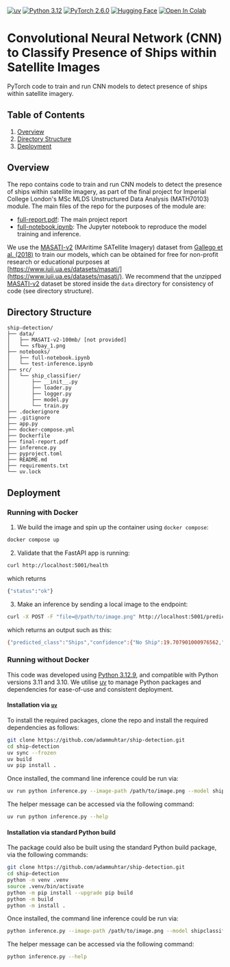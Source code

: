 [![uv](https://img.shields.io/badge/uv-%2350005b?&logo=uv&labelColor=%235A5A5A)](https://docs.astral.sh/uv/getting-started/installation/)
[![Python 3.12](https://img.shields.io/badge/Python-3.10%20%7C%203.11%20%7C%203.12-blue?&logo=Python&logoColor=white%5BPython)](https://www.python.org/downloads/release/python-3129)
[![PyTorch 2.6.0](https://img.shields.io/badge/PyTorch-2.6.0-red?&logo=PyTorch&logoColor=white%5BPyTorch)](https://pytorch.org/get-started/locally/)
[![Hugging Face](https://img.shields.io/badge/🤗%20Hugging%20Face-ShipClassifierConvNet-%23FFCC4D)](https://huggingface.co/AdamMuhtar/ShipClassifierConvNet)
<a href="https://colab.research.google.com/github/adammuhtar/ship-detection/blob/main/notebooks/full-notebook.ipynb" target="_parent"><img src="https://colab.research.google.com/assets/colab-badge.svg" alt="Open In Colab"/></a>

# Convolutional Neural Network (CNN) to Classify Presence of Ships within Satellite Images
PyTorch code to train and run CNN models to detect presence of ships within satellite imagery.

## Table of Contents
1. [Overview](#overview)
2. [Directory Structure](#directory-structure)
3. [Deployment](#deployment)

## Overview
The repo contains code to train and run CNN models to detect the presence of ships within satellite imagery, as part of the final project for Imperial College London's MSc MLDS Unstructured Data Analysis (MATH70103) module. The main files of the repo for the purposes of the module are:
* [full-report.pdf](https://github.com/adammuhtar/ship-detection/blob/main/full-report.pdf): The main project report
* [full-notebook.ipynb](https://github.com/adammuhtar/ship-detection/blob/main/notebooks/full-notebook.ipynb): The Jupyter notebook to reproduce the model training and inference.

We use the [MASATI-v2](https://www.iuii.ua.es/datasets/masati/) (MAritime SATellite Imagery) dataset from [Gallego et al. (2018)](https://www.mdpi.com/2072-4292/10/4/511) to train our models, which can be obtained for free for non-profit research or educational purposes at [https://www.iuii.ua.es/datasets/masati/](https://www.iuii.ua.es/datasets/masati/). We recommend that the unzipped [MASATI-v2](https://www.iuii.ua.es/datasets/masati/) dataset be stored inside the `data` directory for consistency of code (see directory structure).

## Directory Structure
```plaintext
ship-detection/
├── data/
│   ├── MASATI-v2-100mb/ [not provided]
│   └── sfbay_1.png
├── notebooks/
│   ├── full-notebook.ipynb
│   └── test-inference.ipynb
├── src/
│   └── ship_classifier/
│       ├── __init__.py
│       ├── loader.py
│       ├── logger.py
│       ├── model.py
│       └── train.py
├── .dockerignore
├── .gitignore
├── app.py
├── docker-compose.yml
├── Dockerfile
├── final-report.pdf
├── inference.py
├── pyproject.toml
├── README.md
├── requirements.txt
└── uv.lock
```

## Deployment

### Running with Docker
1. We build the image and spin up the container using `docker compose`:
```bash
docker compose up
```
2. Validate that the FastAPI app is running:
```bash
curl http://localhost:5001/health
```
which returns
```bash
{"status":"ok"}
```

3. Make an inference by sending a local image to the endpoint:
```bash
curl -X POST -F "file=@/path/to/image.png" http://localhost:5001/predict
```
which returns an output such as this:
```bash
{"predicted_class":"Ships","confidence":{"No Ship":19.707901000976562,"Ship":80.29209899902344}}
```

### Running without Docker
This code was developed using [Python 3.12.9](https://www.python.org/downloads/release/python-3129/), and compatible with Python versions 3.11 and 3.10. We utilise [uv](https://docs.astral.sh/uv/) to manage Python packages and dependencies for ease-of-use and consistent deployment.

#### Installation via [`uv`](https://docs.astral.sh/uv/)
To install the required packages, clone the repo and install the required dependencies as follows:
```bash
git clone https://github.com/adammuhtar/ship-detection.git
cd ship-detection
uv sync --frozen
uv build
uv pip install .
```

Once installed, the command line inference could be run via:
```bash
uv run python inference.py --image-path /path/to/image.png --model shipclassifier4convnet.pt --device=cpu
```

The helper message can be accessed via the following command:
```bash
uv run python inference.py --help
```

#### Installation via standard Python build
The package could also be built using the standard Python build package, via the following commands:
```bash
git clone https://github.com/adammuhtar/ship-detection.git
cd ship-detection
python -m venv .venv
source .venv/bin/activate
python -m pip install --upgrade pip build
python -m build
python -m install .
```

Once installed, the command line inference could be run via:
```bash
python inference.py --image-path /path/to/image.png --model shipclassifier4convnet.pt --device=cpu
```

The helper message can be accessed via the following command:
```bash
python inference.py --help
```